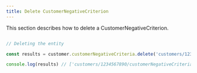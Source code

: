 ```yaml
---
title: Delete CustomerNegativeCriterion 
---
```


This section describes how to delete a CustomerNegativeCriterion.



```javascript

// Deleting the entity

const results = customer.customerNegativeCriteria.delete('customers/1234567890/customerNegativeCriteria')

console.log(results) // ['customers/1234567890/customerNegativeCriteria/9765432177']

```